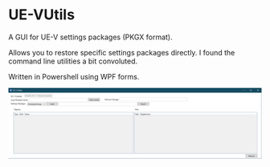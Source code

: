 # UE-VUtils
A GUI for UE-V settings packages (PKGX format).

Allows you to restore specific settings packages directly.  I found the command line utilities a bit convoluted.

Written in Powershell using WPF forms.

![alt text](https://raw.githubusercontent.com/xenoguy/UE-VUtils/master/uevutil.png)

